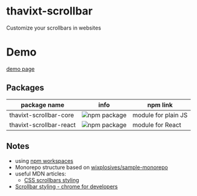 # thavixt-scrollbar

Customize your scrollbars in websites

# Demo

[demo page](https://demo-thavixt-scrollbar-react-oen1yr2bx-thavixts-projects.vercel.app/)

## Packages

| package name            | info                          | npm link            |
| ----------------------- | ----------------------------- | ------------------- |
| thavixt-scrollbar-core  | ![npm package][npm-img-core]  | module for plain JS |
| thavixt-scrollbar-react | ![npm package][npm-img-react] | module for React    |

[npm-img-core]: https://img.shields.io/npm/v/thavixt-scrollbar-core
[npm-img-react]: https://img.shields.io/npm/v/thavixt-scrollbar-react

## Notes

- using [npm workspaces](https://docs.npmjs.com/cli/v7/using-npm/workspaces#defining-workspaces)
- Monorepo structure based on [wixplosives/sample-monorepo](https://github.com/wixplosives/sample-monorepo)
- useful MDN articles:
  - [CSS scrollbars styling](https://developer.mozilla.org/en-US/docs/Web/CSS/CSS_scrollbars_styling)
- [Scrollbar styling - chrome for developers](https://developer.chrome.com/docs/css-ui/scrollbar-styling)